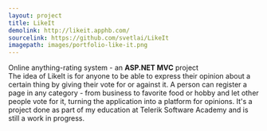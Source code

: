 ```yaml
---
layout: project
title: LikeIt
demolink: http://likeit.apphb.com/
sourcelink: https://github.com/svetlai/LikeIt
imagepath: images/portfolio-like-it.png
---
```


<div>Online anything-rating system - an <b>ASP.NET MVC</b> project</div> 
<div>The idea of LikeIt is for anyone to be able to express their opinion 
about a certain thing by giving their vote for or against it. A person can register a page in any category - from business
to favorite food or hobby and let other people vote for it, turning the application into a platform for opinions. It's
a project done as part of my education at Telerik Software Academy and is still a work in progress.</div>